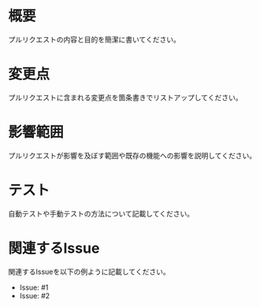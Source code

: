 
# 概要
プルリクエストの内容と目的を簡潔に書いてください。

# 変更点
プルリクエストに含まれる変更点を箇条書きでリストアップしてください。

# 影響範囲
プルリクエストが影響を及ぼす範囲や既存の機能への影響を説明してください。

# テスト
自動テストや手動テストの方法について記載してください。

# 関連するIssue

関連するIssueを以下の例ように記載してください。

- Issue: #1
- Issue: #2
  
